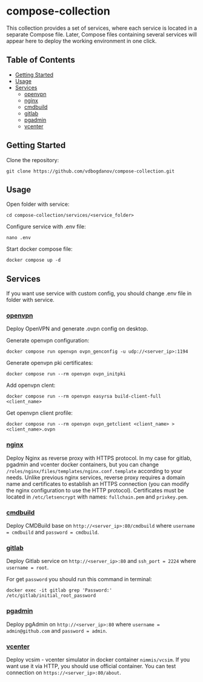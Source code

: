 # compose-collection

This collection provides a set of services, where each service is located in a separate Compose file. Later, Compose files containing several services will appear here to deploy the working environment in one click.

## Table of Contents

- [Getting Started](#getting-started)
- [Usage](#usage)
- [Services](#services)
	- [openvpn](#openvpn)
	- [nginx](#nginx)
	- [cmdbuild](#cmdbuild)
	- [gitlab](#gitlab)
	- [pgadmin](#pgadmin)
	- [vcenter](#vcenter)


## Getting Started

Clone the repository:

```
git clone https://github.com/vdbogdanov/compose-collection.git
```

## Usage

Open folder with service:

```
cd compose-collection/services/<service_folder>
```

Configure service with .env file:

```
nano .env
```

Start docker compose file:

```
docker compose up -d
``` 

## Services

If you want use service with custom config, you should change .env file in folder with service.

### [openvpn](services/openvpn/)

Deploy OpenVPN and generate .ovpn config on desktop.

Generate openvpn configuration:

```
docker compose run openvpn ovpn_genconfig -u udp://<server_ip>:1194
```

Generate openvpn pki certificates:

```
docker compose run --rm openvpn ovpn_initpki
```

Add openvpn clent:

```
docker compose run --rm openvpn easyrsa build-client-full <client_name>
```

Get openvpn client profile:

```
docker compose run --rm openvpn ovpn_getclient <client_name> > <client_name>.ovpn
```

### [nginx](services/nginx/)

Deploy Nginx as reverse proxy with HTTPS protocol. In my case for gitlab, pgadmin and vcenter docker containers, but you can change `/roles/nginx/files/templates/nginx.conf.template` according to your needs. Unlike previous nginx services, reverse proxy requires a domain name and certificates to establish an HTTPS connection (you can modify the nginx configuration to use the HTTP protocol). Certificates must be located in `/etc/letsencrypt` with names: `fullchain.pem` and `privkey.pem`.

### [cmdbuild](services/cmdbuild/)

Deploy CMDBuild base on `http://<server_ip>:80/cmdbuild` where `username = cmdbuild` and `password = cmdbuild`.

### [gitlab](services/gitlab/)

Deploy Gitlab service on `http://<server_ip>:80` and `ssh_port = 2224` where `username = root`.

For get `password` you should run this command in terminal:

```
docker exec -it gitlab grep 'Password:' /etc/gitlab/initial_root_password
```

### [pgadmin](services/pgadmin/)

Deploy pgAdmin on `http://<server_ip>:80` where `username = admin@github.com` and `password = admin`.

### [vcenter]()

Deploy vcsim - vcenter simulator in docker container `nimmis/vcsim`. If you want use it via HTTP, you should use official container. You can test connection on `https://<server_ip>:80/about`.